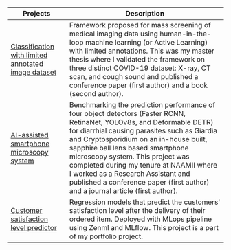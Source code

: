 | Projects | Description |
| -------- | ----------- |
|<a href = "https://github.com/suprimnakarmi/Active-Learning-epidemics">Classification with limited annotated image dataset </a> | Framework proposed for mass screening of medical imaging data using human-in-the-loop machine learning (or Active Learning) with limited annotations. This was my master thesis where I validated the framework on three distinct COVID-19 dataset: X-ray, CT scan, and cough sound and published a conference paper (first author) and a book (second author). |
|<a href = "https://github.com/suprimnakarmi/smartphone_microscopy"> AI-assisted smartphone microscopy system</a> | Benchmarking the prediction performance of four object detectors (Faster RCNN, RetinaNet, YOLOv8s, and Deformable DETR) for diarrhial causing parasites such as Giardia and Cryptosporidium on an in-house built, sapphire ball lens based smartphone microscopy system. This project was completed during my tenure at NAAMII where I worked as a Research Assistant and published a conference paper (first author) and a journal article (first author).| 
|<a href = "https://github.com/suprimnakarmi/zenml_customer_satisfaction"> Customer satisfaction level predictor</a>| Regression models that predict the customers' satisfaction level after the delivery of their ordered item. Deployed with MLops pipeline using Zenml and MLflow. This project is a part of my portfolio project.|
